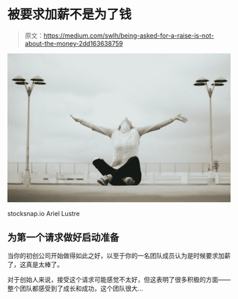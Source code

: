 # 被要求加薪不是为了钱

> 原文：<https://medium.com/swlh/being-asked-for-a-raise-is-not-about-the-money-2dd163638759>

![](img/c1804d11cca9339e316f6b2ac607da48.png)

stocksnap.io Ariel Lustre

## 为第一个请求做好启动准备

当你的初创公司开始做得如此之好，以至于你的一名团队成员认为是时候要求加薪了，这真是太棒了。

对于创始人来说，接受这个请求可能感觉不太好，但这表明了很多积极的方面——整个团队都感受到了成长和成功，这个团队很大…